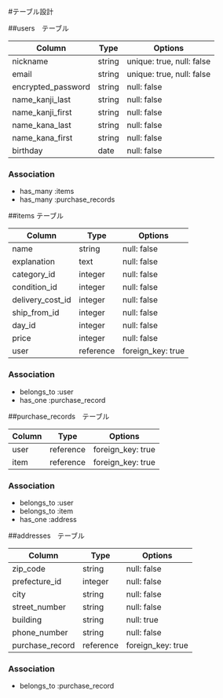 
#テーブル設計

##users　テーブル

| Column             | Type      | Options                       |
| -------------------| ----------| ------------------------------|
| nickname           | string    | unique: true, null: false     |
| email              | string    | unique: true, null: false     |
| encrypted_password | string    | null: false                   |
| name_kanji_last    | string    | null: false                   |
| name_kanji_first   | string    | null: false                   |
| name_kana_last     | string    | null: false                   |
| name_kana_first    | string    | null: false                   |
| birthday           | date      | null: false                   |


### Association

- has_many :items
- has_many :purchase_records

##items テーブル

| Column             | Type      | Options          |
| -------------------| ----------| -----------------|
| name               | string    | null: false      |
| explanation        | text      | null: false      |
| category_id        | integer   | null: false      |
| condition_id       | integer   | null: false      |
| delivery_cost_id   | integer   | null: false      |
| ship_from_id       | integer   | null: false      |
| day_id             | integer   | null: false      |
| price              | integer   | null: false      |
| user               | reference | foreign_key: true|

### Association

- belongs_to :user
- has_one    :purchase_record

##purchase_records　テーブル

| Column             | Type      | Options          |
| -------------------| ----------| -----------------|
| user               | reference | foreign_key: true|
| item               | reference | foreign_key: true|


### Association

- belongs_to :user
- belongs_to :item
- has_one    :address

##addresses　テーブル

| Column             | Type      | Options             |
| -------------------| ----------| --------------------|
| zip_code           | string    | null: false         |
| prefecture_id      | integer   | null: false         |
| city               | string    | null: false         |
| street_number      | string    | null: false         |
| building           | string    | null: true          |
| phone_number       | string    | null: false         |
| purchase_record    | reference | foreign_key: true   |

### Association


- belongs_to :purchase_record

